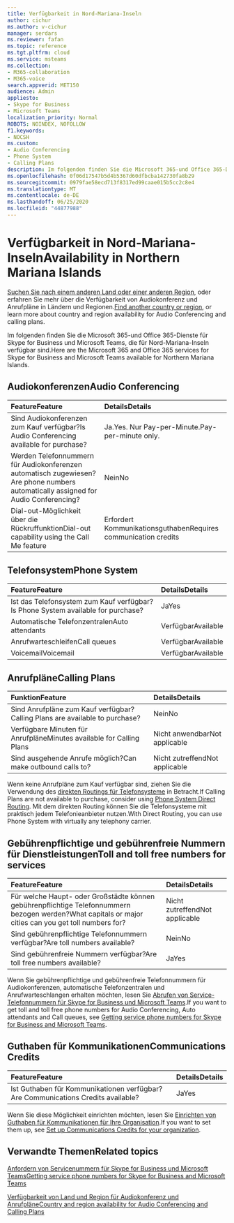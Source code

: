 ```yaml
---
title: Verfügbarkeit in Nord-Mariana-Inseln
author: cichur
ms.author: v-cichur
manager: serdars
ms.reviewer: fafan
ms.topic: reference
ms.tgt.pltfrm: cloud
ms.service: msteams
ms.collection:
- M365-collaboration
- M365-voice
search.appverid: MET150
audience: Admin
appliesto:
- Skype for Business
- Microsoft Teams
localization_priority: Normal
ROBOTS: NOINDEX, NOFOLLOW
f1.keywords:
- NOCSH
ms.custom:
- Audio Conferencing
- Phone System
- Calling Plans
description: Im folgenden finden Sie die Microsoft 365-und Office 365-Dienste für Skype for Business und Microsoft Teams, die für Nord-Mariana-Inseln verfügbar sind.
ms.openlocfilehash: 0f06d17547b5d4b5367d60dfbcba142730fa8b29
ms.sourcegitcommit: 0979fae58ecd713f8317ed99caae015b5cc2c8e4
ms.translationtype: MT
ms.contentlocale: de-DE
ms.lasthandoff: 06/25/2020
ms.locfileid: "44877988"
---
```

# <a name="availability-in-northern-mariana-islands"></a><span data-ttu-id="13348-103">Verfügbarkeit in Nord-Mariana-Inseln</span><span class="sxs-lookup"><span data-stu-id="13348-103">Availability in Northern Mariana Islands</span></span>

<span data-ttu-id="13348-104">[Suchen Sie nach einem anderen Land oder einer anderen Region](country-and-region-availability-for-audio-conferencing-and-calling-plans.md), oder erfahren Sie mehr über die Verfügbarkeit von Audiokonferenz und Anrufpläne in Ländern und Regionen.</span><span class="sxs-lookup"><span data-stu-id="13348-104">[Find another country or region](country-and-region-availability-for-audio-conferencing-and-calling-plans.md), or learn more about country and region availability for Audio Conferencing and calling plans.</span></span>

<span data-ttu-id="13348-105">Im folgenden finden Sie die Microsoft 365-und Office 365-Dienste für Skype for Business und Microsoft Teams, die für Nord-Mariana-Inseln verfügbar sind.</span><span class="sxs-lookup"><span data-stu-id="13348-105">Here are the Microsoft 365 and Office 365 services for Skype for Business and Microsoft Teams available for Northern Mariana Islands.</span></span>
  
## <a name="audio-conferencing"></a><span data-ttu-id="13348-106">Audiokonferenzen</span><span class="sxs-lookup"><span data-stu-id="13348-106">Audio Conferencing</span></span>

|<span data-ttu-id="13348-107">**Feature**</span><span class="sxs-lookup"><span data-stu-id="13348-107">**Feature**</span></span>|<span data-ttu-id="13348-108">**Details**</span><span class="sxs-lookup"><span data-stu-id="13348-108">**Details**</span></span>|
|:-----|:-----|
|<span data-ttu-id="13348-109">Sind Audiokonferenzen zum Kauf verfügbar?</span><span class="sxs-lookup"><span data-stu-id="13348-109">Is Audio Conferencing available for purchase?</span></span>  <br/> |<span data-ttu-id="13348-110">Ja.</span><span class="sxs-lookup"><span data-stu-id="13348-110">Yes.</span></span> <span data-ttu-id="13348-111">Nur Pay-per-Minute.</span><span class="sxs-lookup"><span data-stu-id="13348-111">Pay-per-minute only.</span></span> <br/> |
|<span data-ttu-id="13348-112">Werden Telefonnummern für Audiokonferenzen automatisch zugewiesen?</span><span class="sxs-lookup"><span data-stu-id="13348-112">Are phone numbers automatically assigned for Audio Conferencing?</span></span>  <br/> | <span data-ttu-id="13348-113">Nein</span><span class="sxs-lookup"><span data-stu-id="13348-113">No</span></span> |
|<span data-ttu-id="13348-114">Dial-out-Möglichkeit über die Rückruffunktion</span><span class="sxs-lookup"><span data-stu-id="13348-114">Dial-out capability using the Call Me feature</span></span>  <br/> | <span data-ttu-id="13348-115">Erfordert Kommunikationsguthaben</span><span class="sxs-lookup"><span data-stu-id="13348-115">Requires communication credits</span></span> <br/> |
   
## <a name="phone-system"></a><span data-ttu-id="13348-116">Telefonsystem</span><span class="sxs-lookup"><span data-stu-id="13348-116">Phone System</span></span>

|<span data-ttu-id="13348-117">**Feature**</span><span class="sxs-lookup"><span data-stu-id="13348-117">**Feature**</span></span>|<span data-ttu-id="13348-118">**Details**</span><span class="sxs-lookup"><span data-stu-id="13348-118">**Details**</span></span>|
|:-----|:-----|
|<span data-ttu-id="13348-119">Ist das Telefonsystem zum Kauf verfügbar?</span><span class="sxs-lookup"><span data-stu-id="13348-119">Is Phone System available for purchase?</span></span>  <br/> |<span data-ttu-id="13348-120">Ja</span><span class="sxs-lookup"><span data-stu-id="13348-120">Yes</span></span>  <br/> |
|<span data-ttu-id="13348-121">Automatische Telefonzentralen</span><span class="sxs-lookup"><span data-stu-id="13348-121">Auto attendants</span></span> <br/> |<span data-ttu-id="13348-122">Verfügbar</span><span class="sxs-lookup"><span data-stu-id="13348-122">Available</span></span>  <br/> |
|<span data-ttu-id="13348-123">Anrufwarteschleifen</span><span class="sxs-lookup"><span data-stu-id="13348-123">Call queues</span></span>  <br/> |<span data-ttu-id="13348-124">Verfügbar</span><span class="sxs-lookup"><span data-stu-id="13348-124">Available</span></span>  <br/> |
|<span data-ttu-id="13348-125">Voicemail</span><span class="sxs-lookup"><span data-stu-id="13348-125">Voicemail</span></span>  <br/> |<span data-ttu-id="13348-126">Verfügbar</span><span class="sxs-lookup"><span data-stu-id="13348-126">Available</span></span>  <br/> |
   
## <a name="calling-plans"></a><span data-ttu-id="13348-127">Anrufpläne</span><span class="sxs-lookup"><span data-stu-id="13348-127">Calling Plans</span></span>

|<span data-ttu-id="13348-128">**Funktion**</span><span class="sxs-lookup"><span data-stu-id="13348-128">**Feature**</span></span>|<span data-ttu-id="13348-129">**Details**</span><span class="sxs-lookup"><span data-stu-id="13348-129">**Details**</span></span>|
|:-----|:-----|
|<span data-ttu-id="13348-130">Sind Anrufpläne zum Kauf verfügbar?</span><span class="sxs-lookup"><span data-stu-id="13348-130">Calling Plans are available to purchase?</span></span>  <br/> |<span data-ttu-id="13348-131">Nein</span><span class="sxs-lookup"><span data-stu-id="13348-131">No</span></span>  <br/> |
|<span data-ttu-id="13348-132">Verfügbare Minuten für Anrufpläne</span><span class="sxs-lookup"><span data-stu-id="13348-132">Minutes available for Calling Plans</span></span>  <br/> |<span data-ttu-id="13348-133">Nicht anwendbar</span><span class="sxs-lookup"><span data-stu-id="13348-133">Not applicable</span></span>  <br/> |
|<span data-ttu-id="13348-134">Sind ausgehende Anrufe möglich?</span><span class="sxs-lookup"><span data-stu-id="13348-134">Can make outbound calls to?</span></span>  <br/> |<span data-ttu-id="13348-135">Nicht zutreffend</span><span class="sxs-lookup"><span data-stu-id="13348-135">Not applicable</span></span>  <br/> |

<span data-ttu-id="13348-136">Wenn keine Anrufpläne zum Kauf verfügbar sind, ziehen Sie die Verwendung des [direkten Routings für Telefonsysteme](../direct-routing-landing-page.md) in Betracht.</span><span class="sxs-lookup"><span data-stu-id="13348-136">If Calling Plans are not available to purchase, consider using [Phone System Direct Routing](../direct-routing-landing-page.md).</span></span> <span data-ttu-id="13348-137">Mit dem direkten Routing können Sie die Telefonsysteme mit praktisch jedem Telefonieanbieter nutzen.</span><span class="sxs-lookup"><span data-stu-id="13348-137">With Direct Routing, you can use Phone System with virtually any telephony carrier.</span></span>
   
## <a name="toll-and-toll-free-numbers-for-services"></a><span data-ttu-id="13348-138">Gebührenpflichtige und gebührenfreie Nummern für Dienstleistungen</span><span class="sxs-lookup"><span data-stu-id="13348-138">Toll and toll free numbers for services</span></span>

|<span data-ttu-id="13348-139">**Feature**</span><span class="sxs-lookup"><span data-stu-id="13348-139">**Feature**</span></span>|<span data-ttu-id="13348-140">**Details**</span><span class="sxs-lookup"><span data-stu-id="13348-140">**Details**</span></span>|
|:-----|:-----|
|<span data-ttu-id="13348-141">Für welche Haupt- oder Großstädte können gebührenpflichtige Telefonnummern bezogen werden?</span><span class="sxs-lookup"><span data-stu-id="13348-141">What capitals or major cities can you get toll numbers for?</span></span>   | <span data-ttu-id="13348-142">Nicht zutreffend</span><span class="sxs-lookup"><span data-stu-id="13348-142">Not applicable</span></span> <br/> |
|<span data-ttu-id="13348-143">Sind gebührenpflichtige Telefonnummern verfügbar?</span><span class="sxs-lookup"><span data-stu-id="13348-143">Are toll numbers available?</span></span>  <br/> |<span data-ttu-id="13348-144">Nein</span><span class="sxs-lookup"><span data-stu-id="13348-144">No</span></span> <br/> |
|<span data-ttu-id="13348-145">Sind gebührenfreie Nummern verfügbar?</span><span class="sxs-lookup"><span data-stu-id="13348-145">Are toll free numbers available?</span></span>  <br/> |<span data-ttu-id="13348-146">Ja</span><span class="sxs-lookup"><span data-stu-id="13348-146">Yes</span></span> <br/> |
   
 <span data-ttu-id="13348-147">Wenn Sie gebührenpflichtige und gebührenfreie Telefonnummern für Audiokonferenzen, automatische Telefonzentralen und Anrufwarteschlangen erhalten möchten, lesen Sie [Abrufen von Service-Telefonnummern für Skype for Business und Microsoft Teams](/microsoftteams/getting-service-phone-numbers).</span><span class="sxs-lookup"><span data-stu-id="13348-147">If you want to get toll and toll free phone numbers for Audio Conferencing, Auto attendants and Call queues, see [Getting service phone numbers for Skype for Business and Microsoft Teams](/microsoftteams/getting-service-phone-numbers).</span></span>
  
## <a name="communications-credits"></a><span data-ttu-id="13348-148">Guthaben für Kommunikationen</span><span class="sxs-lookup"><span data-stu-id="13348-148">Communications Credits</span></span>

|<span data-ttu-id="13348-149">**Feature**</span><span class="sxs-lookup"><span data-stu-id="13348-149">**Feature**</span></span>|<span data-ttu-id="13348-150">**Details**</span><span class="sxs-lookup"><span data-stu-id="13348-150">**Details**</span></span>|
|:-----|:-----|
|<span data-ttu-id="13348-151">Ist Guthaben für Kommunikationen verfügbar?</span><span class="sxs-lookup"><span data-stu-id="13348-151">Are Communications Credits available?</span></span>  <br/> |<span data-ttu-id="13348-152">Ja</span><span class="sxs-lookup"><span data-stu-id="13348-152">Yes</span></span>  <br/> |
   
<span data-ttu-id="13348-153">Wenn Sie diese Möglichkeit einrichten möchten, lesen Sie [Einrichten von Guthaben für Kommunikationen für Ihre Organisation](../set-up-communications-credits-for-your-organization.md).</span><span class="sxs-lookup"><span data-stu-id="13348-153">If you want to set them up, see [Set up Communications Credits for your organization](../set-up-communications-credits-for-your-organization.md).</span></span>
  
## <a name="related-topics"></a><span data-ttu-id="13348-154">Verwandte Themen</span><span class="sxs-lookup"><span data-stu-id="13348-154">Related topics</span></span>

[<span data-ttu-id="13348-155">Anfordern von Servicenummern für Skype for Business und Microsoft Teams</span><span class="sxs-lookup"><span data-stu-id="13348-155">Getting service phone numbers for Skype for Business and Microsoft Teams</span></span>](/microsoftteams/getting-service-phone-numbers)

[<span data-ttu-id="13348-156">Verfügbarkeit von Land und Region für Audiokonferenz und Anrufpläne</span><span class="sxs-lookup"><span data-stu-id="13348-156">Country and region availability for Audio Conferencing and Calling Plans</span></span>](country-and-region-availability-for-audio-conferencing-and-calling-plans.md)

